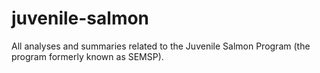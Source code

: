 # juvenile-salmon
All analyses and summaries related to the Juvenile Salmon Program (the program formerly known as SEMSP).
